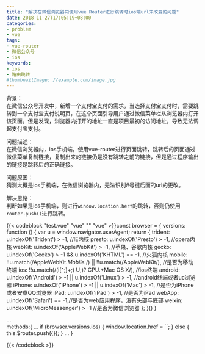 ```yaml
---
title: "解决在微信浏览器内使用vue Router进行跳转时ios端url未改变的问题"
date: 2018-11-27T17:05:19+08:00
categories:
- problem
- vue
tags:
- vue-router
- 微信公众号
- ios
keywords:
- ios
- 路由跳转
#thumbnailImage: //example.com/image.jpg
---
```


<!--more-->
背景：  
在微信公众号开发中，新增一个支付宝支付的需求，当选择支付宝支付时，需要跳转到一个支付宝支付说明页，在这个页面引导用户通过微信菜单栏从浏览器内打开该页面。但是发现，浏览器内打开的地址一直是项目最初的访问地址，导致无法调起支付宝支付。

问题描述：  
在微信浏览器内，ios手机端，使用vue-router进行页面跳转，跳转后的页面通过微信菜单复制链接，复制出来的链接仍是没有跳转之前的链接，但是通过程序输出的链接是跳转后的正确链接。  

问题原因：  
猜测大概是ios手机端，在微信浏览器内，无法识别#号键后面的url的更改。  

解决思路：  
判断如果是ios手机端，则进行`window.location.herf`的跳转，否则仍使用`router.push()`进行跳转。  

{{< codeblock "test.vue" "vue" "" "vue" >}}const browser = {
    versions: function () {
        var u = window.navigator.userAgent;
        return {
            trident: u.indexOf('Trident') > -1, //IE内核
            presto: u.indexOf('Presto') > -1, //opera内核
            webKit: u.indexOf('AppleWebKit') > -1, //苹果、谷歌内核
            gecko: u.indexOf('Gecko') > -1 && u.indexOf('KHTML') == -1, //火狐内核
            mobile: !!u.match(/AppleWebKit.*Mobile.*/) || !!u.match(/AppleWebKit/), //是否为移动终端
            ios: !!u.match(/\(i[^;]+;( U;)? CPU.+Mac OS X/), //ios终端
            android: u.indexOf('Android') > -1 || u.indexOf('Linux') > -1, //android终端或者uc浏览器
            iPhone: u.indexOf('iPhone') > -1 || u.indexOf('Mac') > -1, //是否为iPhone或者安卓QQ浏览器
            iPad: u.indexOf('iPad') > -1, //是否为iPad
            webApp: u.indexOf('Safari') == -1,//是否为web应用程序，没有头部与底部
            weixin: u.indexOf('MicroMessenger') > -1 //是否为微信浏览器
        };
    }()
}

...  
methods:{
    ...
    if (browser.versions.ios) {
        window.location.href = ``;
        } else {
        this.$router.push({});
        }
    ...
}

{{< /codeblock >}}